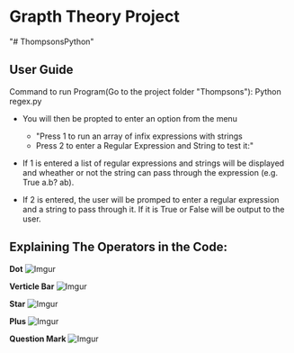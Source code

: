 # Grapth Theory Project #

"# ThompsonsPython" 

## User Guide ##
Command to run Program(Go to the project folder "Thompsons"):
    Python regex.py

* You will then be propted to enter an option from the menu
    * "Press 1 to run an array of infix expressions with strings
    * Press 2 to enter a Regular Expression and String to test it:"

* If 1 is entered a list of regular expressions and strings will be displayed and 
wheather or not the string can pass through the expression (e.g. True a.b? ab).
* If 2 is entered, the user will be promped to enter a regular expression and 
a string to pass through it. If it is True or False will be output to the user.


## Explaining The Operators in the Code: ##

__Dot__
![Imgur](https://i.imgur.com/1CbJa9I.jpg)

__Verticle Bar__
![Imgur](https://i.imgur.com/83P2N6u.jpg)

__Star__
![Imgur](https://i.imgur.com/22vaqGr.jpg)

__Plus__
![Imgur](https://i.imgur.com/LBfmxtJ.jpg)

__Question Mark__
![Imgur](https://i.imgur.com/TE5FNza.jpg)
